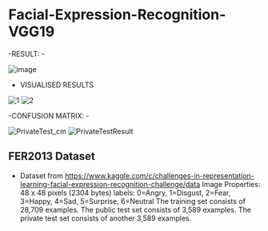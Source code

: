 # Facial-Expression-Recognition-VGG19

-RESULT: -

![image](https://user-images.githubusercontent.com/65455865/171817294-8307e711-9b18-4e65-b9c1-03d2b7a99a84.png)

- VISUALISED RESULTS

![1](https://user-images.githubusercontent.com/65455865/171817449-333843cb-de25-4c14-9b80-b18a117ef8d1.jpg)
![2](https://user-images.githubusercontent.com/65455865/171817474-0d2eed56-2f66-4eca-bc0c-1bcf127b7c6b.png)

-CONFUSION MATRIX: -


![PrivateTest_cm](https://user-images.githubusercontent.com/65455865/171817598-87ad98d9-e704-40bf-b483-c8934e14ffef.png)
![PrivateTestResult](https://user-images.githubusercontent.com/65455865/171817613-21c7ba76-0c39-4c68-8099-1a2ba7a285f1.png)

## FER2013 Dataset ##
- Dataset from https://www.kaggle.com/c/challenges-in-representation-learning-facial-expression-recognition-challenge/data
Image Properties: 48 x 48 pixels (2304 bytes)
labels: 0=Angry, 1=Disgust, 2=Fear, 3=Happy, 4=Sad, 5=Surprise, 6=Neutral
The training set consists of 28,709 examples. The public test set consists of 3,589 examples. The private test set consists of another 3,589 examples.
